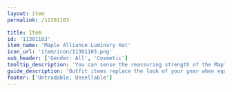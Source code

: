```yaml
---
layout: item
permalink: /11301103

title: Item
id: '11301103'
item_name: 'Maple Alliance Luminary Hat'
icon_url: 'item/icon/11301103.png'
sub_header: ['Gender: All', 'Cosmetic']
tooltip_description: 'You can sense the reassuring strength of the Maple Alliance in this hat.'
guide_description: 'Outfit items replace the look of your gear when equipped.'
footer: ['Untradable, Unsellable']
---
```


